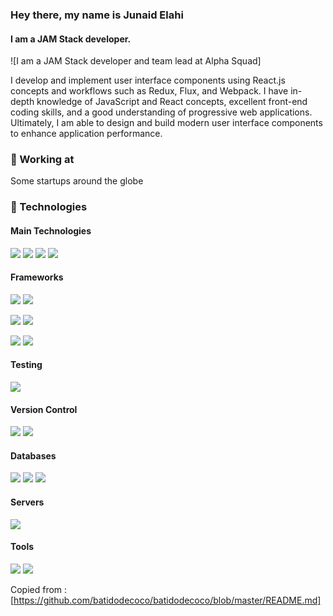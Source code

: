 ### Hey there, my name is **Junaid Elahi**
#### I am a JAM Stack developer.
![I am a JAM Stack developer and team lead at Alpha Squad]

I develop and implement user interface components using React.js concepts and workflows such as Redux, Flux, and Webpack. I have in-depth knowledge of JavaScript and React concepts, excellent front-end coding skills, and a good understanding of progressive web applications. Ultimately, I am able to design and build modern user interface components to enhance application performance.

### 🔭 Working at
Some startups around the globe

### 🔧 Technologies

#### Main Technologies
<img src="https://img.shields.io/badge/javascript%20-%23323330.svg?&style=for-the-badge&logo=javascript&logoColor=%23F7DF1E" /> <img src="https://img.shields.io/badge/html5%20-%23E34F26.svg?&style=for-the-badge&logo=html5&logoColor=white"/> <img src="https://img.shields.io/badge/css3%20-%231572B6.svg?&style=for-the-badge&logo=css3&logoColor=white"/> <img src="https://img.shields.io/badge/typescript-%23007ACC.svg?style=for-the-badge&logo=typescript&logoColor=white" />

#### Frameworks
<img src="https://img.shields.io/badge/node.js%20-%2343853D.svg?&style=for-the-badge&logo=node.js&logoColor=white" /> <img src="https://img.shields.io/badge/express.js%20-%23404d59.svg?&style=for-the-badge"/> 

<img src="https://img.shields.io/badge/react%20-%2320232a.svg?&style=for-the-badge&logo=react&logoColor=%2361DAFB"/> <img src="https://img.shields.io/badge/Next-black?style=for-the-badge&logo=next.js&logoColor=white" /> 

<img src="https://img.shields.io/badge/tailwind-css%20-%2338B2AC.svg?&style=for-the-badge&logo=tailwind-css&logoColor=white" /> <img src="https://img.shields.io/badge/Electron-191970?style=for-the-badge&logo=Electron&logoColor=white" />

#### Testing
<img src="https://img.shields.io/badge/-jest-%23C21325?style=for-the-badge&logo=jest&logoColor=white" />

#### Version Control
<img src="https://img.shields.io/badge/git-%23F05033.svg?style=for-the-badge&logo=git&logoColor=white" /> <img src="https://img.shields.io/badge/github-%23121011.svg?style=for-the-badge&logo=github&logoColor=white" />

#### Databases
<img src="https://img.shields.io/badge/MariaDB-003545?style=for-the-badge&logo=mariadb&logoColor=white" /> <img src="https://img.shields.io/badge/MongoDB-%234ea94b.svg?style=for-the-badge&logo=mongodb&logoColor=white" /> <img src="https://img.shields.io/badge/redis-%23DD0031.svg?style=for-the-badge&logo=redis&logoColor=white" />

#### Servers
<img src="https://img.shields.io/badge/nginx%20-%23009639.svg?&style=for-the-badge&logo=nginx&logoColor=white"/>

#### Tools
<img src="https://img.shields.io/badge/docker-%230db7ed.svg?style=for-the-badge&logo=docker&logoColor=white" /> <img src="https://img.shields.io/badge/AWS%20-%23FF9900.svg?&style=for-the-badge&logo=amazon-aws&logoColor=white" />


Copied from : [https://github.com/batidodecoco/batidodecoco/blob/master/README.md]
